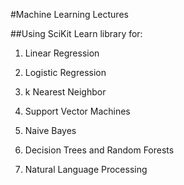 #Machine Learning Lectures

##Using SciKit Learn library for:

1) Linear Regression

2) Logistic Regression

3) k Nearest Neighbor

4) Support Vector Machines

5) Naive Bayes

6) Decision Trees and Random Forests

7) Natural Language Processing
